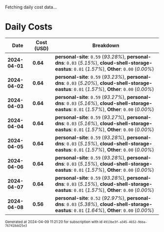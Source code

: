 Fetching daily cost data...
# Daily Costs

| Date | Cost (USD) | Breakdown |
|------|----------------|-----------|
| **2024-04-01** | **0.64** | **personal-site**: `0.59` (_93.28%_), **personal-dns**: `0.03` (_5.15%_), **cloud-shell-storage-eastus**: `0.01` (_1.57%_), **Other**: `0.00` (_0.00%_) |
| **2024-04-02** | **0.64** | **personal-site**: `0.59` (_93.23%_), **personal-dns**: `0.03` (_5.20%_), **cloud-shell-storage-eastus**: `0.01` (_1.57%_), **Other**: `0.00` (_0.00%_) |
| **2024-04-03** | **0.64** | **personal-site**: `0.59` (_93.27%_), **personal-dns**: `0.03` (_5.16%_), **cloud-shell-storage-eastus**: `0.01` (_1.57%_), **Other**: `0.00` (_0.00%_) |
| **2024-04-04** | **0.64** | **personal-site**: `0.59` (_93.27%_), **personal-dns**: `0.03` (_5.16%_), **cloud-shell-storage-eastus**: `0.01` (_1.57%_), **Other**: `0.00` (_0.00%_) |
| **2024-04-05** | **0.64** | **personal-site**: `0.59` (_93.28%_), **personal-dns**: `0.03` (_5.15%_), **cloud-shell-storage-eastus**: `0.01` (_1.57%_), **Other**: `0.00` (_0.00%_) |
| **2024-04-06** | **0.64** | **personal-site**: `0.59` (_93.28%_), **personal-dns**: `0.03` (_5.15%_), **cloud-shell-storage-eastus**: `0.01` (_1.57%_), **Other**: `0.00` (_0.00%_) |
| **2024-04-07** | **0.64** | **personal-site**: `0.59` (_93.28%_), **personal-dns**: `0.03` (_5.15%_), **cloud-shell-storage-eastus**: `0.01` (_1.57%_), **Other**: `0.00` (_0.00%_) |
| **2024-04-08** | **0.56** | **personal-site**: `0.52` (_92.97%_), **personal-dns**: `0.03` (_5.38%_), **cloud-shell-storage-eastus**: `0.01` (_1.64%_), **Other**: `0.00` (_0.00%_) |


<sup>Generated at 2024-04-09 11:21:20 for subscription with id `4913be3f-a345-4652-9bba-767418dd25e3`</sup>
